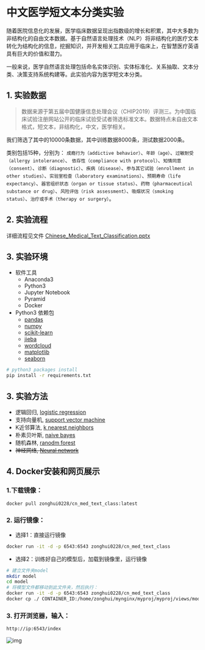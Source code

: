 # 中文医学短文本分类实验 #

随着医院信息化的发展，医学临床数据呈现出指数级的增长和积累，其中大多数为非结构化的自由文本数据。基于自然语言处理技术（NLP）将非结构化的医疗文本转化为结构化的信息，挖掘知识，并开发相关工具应用于临床上，在智慧医疗英语具有巨大的价值和潜力。

一般来说，医学自然语言处理包括命名实体识别、实体标准化、关系抽取、文本分类、决策支持系统构建等。此实验内容为医学短文本分类。

## 1. 实验数据

> 数据来源于第五届中国健康信息处理会议（CHIP2019）评测三。为中国临床试验注册网站公开的临床试验受试者筛选标准文本。数据特点未自由文本格式，短文本，非结构化，中文，医学相关。
>

我们筛选了其中的10000条数据，其中训练数据8000条，测试数据2000条。

类别包括15种，分别为： `成瘾行为（addictive behavior）`、`年龄（age）`、`过敏耐受（allergy intolerance）`、 `依存性（compliance with protocol）`、`知情同意（consent）`、`诊断（diagnostic）`、`疾病（disease）`、`参与其它试验（enrollment in other studies）`、`实验室检查（laboratory examinations）`、`预期寿命（life expectancy）`、`器官组织状态（organ or tissue status）`、`药物（pharmaceutical substance or drug）`、`风险评估（risk assessment）`、`吸烟状况（smoking status）`、`治疗或手术（therapy or surgery）`。

## 2. 实验流程
详细流程见文件 [Chinese_Medical_Text_Classification.pptx](https://github.com/zonghui0228/cn_med_text_class/blob/master/Chinese_Medical_Text_Classification.pptx)

## 3. 实验环境
* 软件工具
  * Anaconda3
  * Python3
  * Jupyter Notebook
  * Pyramid
  * Docker
* Python3 依赖包
  * [pandas](https://pypi.org/project/pandas/)
  * [numpy](https://pypi.org/project/numpy/)
  * [scikit-learn](https://pypi.org/project/scikit-learn/)
  * [jieba](https://pypi.org/project/jieba/)
  * [wordcloud](https://pypi.org/project/wordcloud/)
  * [matplotlib](https://pypi.org/project/matplotlib/)
  * [seaborn](https://pypi.org/project/seaborn/)

```Bash
# python3 packages install
pip install -r requirements.txt
```

## 3. 实验方法
* 逻辑回归, [logistic regression](https://nbviewer.jupyter.org/github.com/zonghui0228/cn_med_text_class/blob/master/models/LR/logistic_regression.ipynb)
* 支持向量机, [support vector machine](https://nbviewer.jupyter.org/github.com/zonghui0228/cn_med_text_class/blob/master/models/SVM/support_vector_machine.ipynb)
* K近邻算法, [k nearest neighbors](https://nbviewer.jupyter.org/github.com/zonghui0228/cn_med_text_class/blob/master/models/kNN/k_nearest_neighbors.ipynb)
* 朴素贝叶斯, [naive bayes](https://nbviewer.jupyter.org/github.com/zonghui0228/cn_med_text_class/blob/master/models/NB/naive_bayes.ipynb)
* 随机森林, [ranodm forest](https://nbviewer.jupyter.org/github.com/zonghui0228/cn_med_text_class/blob/master/models/RF/random_forest.ipynb)
* ~~神经网络, [Neural network](https://github.com/zonghui0228/cn_med_text_class/blob/master/models/NN/neural_network.ipynb)~~

## 4. Docker安装和网页展示
### 1.下载镜像：
```Bash
docker pull zonghui0228/cn_med_text_class:latest
```
### 2. 运行镜像：
* 选择1：直接运行镜像
```Bash
docker run -it -d -p 6543:6543 zonghui0228/cn_med_text_class
```
* 选择2：训练好自己的模型后，加载到镜像里，运行镜像
```Bash
# 建立文件夹model
mkdir model
cd model
# 将模型文件都移动到此文件夹，然后执行：
docker run -it -d -p 6543:6543 zonghui0228/cn_med_text_class
docker cp ./ CONTAINER_ID:/home/zonghui/mynginx/myproj/myproj/views/model/mymodel
```
### 3. 打开浏览器，输入：
```Bash
http://ip:6543/index
```

![img](https://github.com/zonghui0228/cn_med_text_class/blob/master/img/docker_6543.png)


